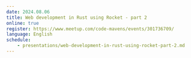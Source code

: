 ```yaml
---
date: 2024.08.06
title: Web development in Rust using Rocket - part 2
online: true
register: https://www.meetup.com/code-mavens/events/301736709/
language: English
schedule:
    - presentations/web-development-in-rust-using-rocket-part-2.md
---
```



